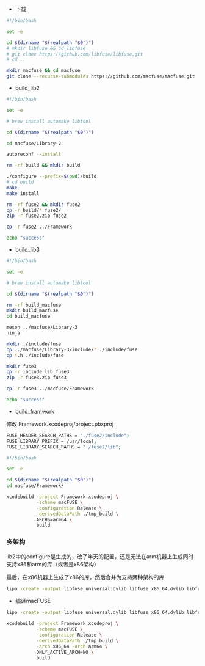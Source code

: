 
+ 下载

```bash
#!/bin/bash

set -e 

cd $(dirname "$(realpath "$0")")
# mkdir libfuse && cd libfuse
# git clone https://github.com/libfuse/libfuse.git
# cd ..

mkdir macfuse && cd macfuse
git clone --recurse-submodules https://github.com/macfuse/macfuse.git
```

+ build_lib2

```bash
#!/bin/bash

set -e 

# brew install automake libtool

cd $(dirname "$(realpath "$0")")

cd macfuse/Library-2

autoreconf --install

rm -rf build && mkdir build

./configure --prefix=$(pwd)/build
# cd build 
make
make install

rm -rf fuse2 && mkdir fuse2
cp -r build/* fuse2/
zip -r fuse2.zip fuse2

cp -r fuse2 ../Framework

echo "success"
```

+ build_lib3

```bash
#!/bin/bash

set -e 

# brew install automake libtool

cd $(dirname "$(realpath "$0")")

rm -rf build_macfuse
mkdir build_macfuse
cd build_macfuse

meson ../macfuse/Library-3
ninja

mkdir ./include/fuse
cp ../macfuse/Library-3/include/* ./include/fuse
cp *.h ./include/fuse

mkdir fuse3
cp -r include lib fuse3
zip -r fuse3.zip fuse3

cp -r fuse3 ../macfuse/Framework

echo "success"

```

+ build_framwork

修改 Framework.xcodeproj/project.pbxproj

```bash
FUSE_HEADER_SEARCH_PATHS = "./fuse2/include";
FUSE_LIBRARY_PREFIX = /usr/local;
FUSE_LIBRARY_SEARCH_PATHS = "./fuse2/lib";
```

```bash
#!/bin/bash

set -e 

cd $(dirname "$(realpath "$0")")
cd macfuse/Framework/

xcodebuild -project Framework.xcodeproj \
           -scheme macFUSE \
           -configuration Release \
           -derivedDataPath ./tmp_build \
           ARCHS=arm64 \
           build
```

### 多架构

lib2中的configure是生成的，改了半天的配置，还是无法在arm机器上生成同时支持x86和arm的库（或者是x86架构）

最后，在x86机器上生成了x86的库，然后合并为支持两种架构的库

```bash
lipo -create -output libfuse_universal.dylib libfuse_x86_64.dylib libfuse_arm64.dylib
```

+ 编译macFUSE

```bash
lipo -create -output libfuse_universal.dylib libfuse_x86_64.dylib libfuse_arm64.dylib
```

```bash
xcodebuild -project Framework.xcodeproj \
           -scheme macFUSE \
           -configuration Release \
           -derivedDataPath ./tmp_build \
           -arch x86_64 -arch arm64 \
           ONLY_ACTIVE_ARCH=NO \
           build
```